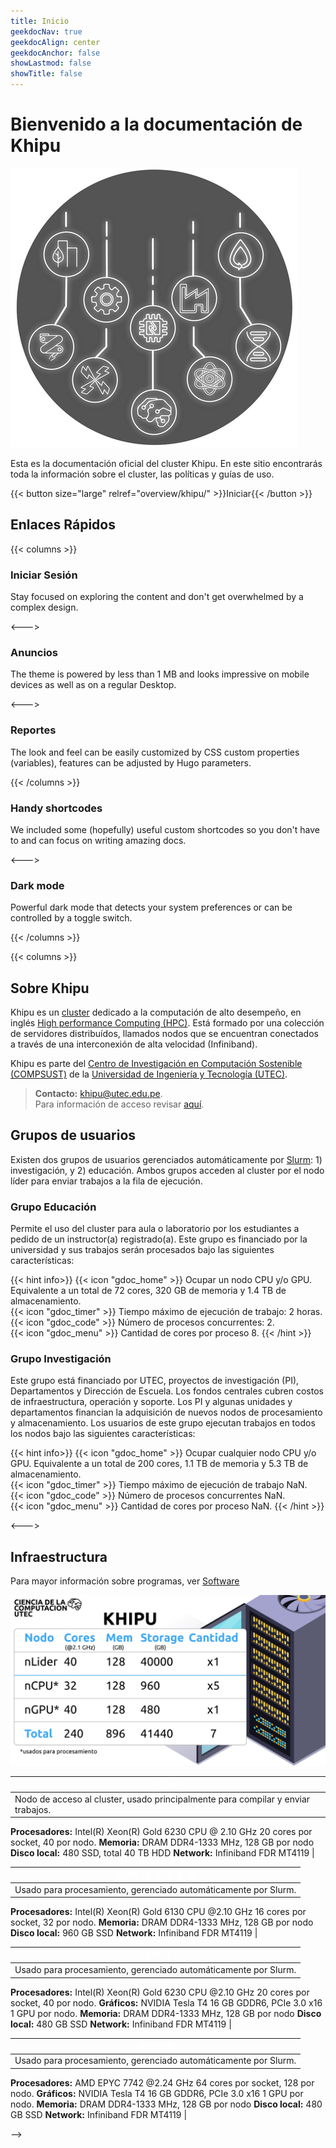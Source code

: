 ```yaml
---
title: Inicio
geekdocNav: true
geekdocAlign: center
geekdocAnchor: false
showLastmod: false
showTitle: false
---
```

# Bienvenido a la documentación de Khipu

![](logo-tiny.png)

Esta es la documentación oficial del cluster Khipu. En este sitio encontrarás toda la información sobre el cluster, las políticas y guías de uso. 

{{< button size="large" relref="overview/khipu/" >}}Iniciar{{< /button >}}

## Enlaces Rápidos

{{< columns >}}

### Iniciar Sesión


Stay focused on exploring the content and don't get overwhelmed by a complex design.

<--->

### Anuncios

The theme is powered by less than 1 MB and looks impressive on mobile devices as well as on a regular Desktop.

<--->

### Reportes

The look and feel can be easily customized by CSS custom properties (variables), features can be adjusted by Hugo parameters.

{{< /columns >}}
<!-- 
{{< columns >}}

### Zero initial configuration

Getting started in minutes. The theme is shipped with a default configuration and works out of the box.

<--->

### Handy shortcodes

We included some (hopefully) useful custom shortcodes so you don't have to and can focus on writing amazing docs.

<--->

### Dark mode

Powerful dark mode that detects your system preferences or can be controlled by a toggle switch.

{{< /columns >}}



{{< columns >}}

## Sobre Khipu

Khipu es un [cluster](https://en.wikipedia.org/wiki/Cluster) dedicado a la computación de alto desempeño, en inglés [High performance Computing (HPC)](https://en.wikipedia.org/wiki/Supercomputer). Está formado por una colección de servidores distribuídos, llamados nodos que se encuentran conectados a través de una interconexión de alta velocidad (Infiniband).

Khipu es parte del [Centro de Investigación en Computación Sostenible (COMPSUST)](https://compsust.utec.edu.pe/) de la [Universidad de Ingeniería y Tecnología (UTEC)](https://utec.edu.pe/).

> **Contacto:** khipu@utec.edu.pe. \
> Para información de acceso revisar [aquí](/politica/reglas-de-uso/). 


## Grupos de usuarios

Existen dos grupos de usuarios gerenciados automáticamente por [Slurm](): 1) investigación, y 2) educación.
Ambos grupos acceden al cluster por el nodo líder para enviar trabajos a la fila de ejecución.


### Grupo Educación 

Permite el uso del cluster para aula o laboratorio por los estudiantes a pedido de un instructor(a) registrado(a).
Este grupo es financiado por la universidad y sus trabajos serán procesados bajo las siguientes características:

{{< hint info>}}
{{< icon "gdoc_home" >}} Ocupar un nodo CPU y/o GPU. Equivalente a un total de 72 cores, 320 GB de memoria y 1.4 TB de almacenamiento.\
{{< icon "gdoc_timer" >}} Tiempo máximo de ejecución de trabajo: 2 horas.\
{{< icon "gdoc_code" >}} Número de procesos concurrentes: 2.\
{{< icon "gdoc_menu" >}} Cantidad de cores por proceso 8. 
{{< /hint >}}

### Grupo Investigación 

Este grupo está financiado por UTEC, proyectos de investigación (PI), Departamentos y Dirección de Escuela.
Los fondos centrales cubren costos de infraestructura, operación y soporte. Los PI y algunas unidades y departamentos financian la adquisición de nuevos nodos de procesamiento y almacenamiento.
Los usuarios de este grupo ejecutan trabajos en todos los nodos bajo las siguientes características: 

{{< hint info>}}
{{< icon "gdoc_home" >}} Ocupar cualquier nodo CPU y/o GPU. Equivalente a un total de 200 cores, 1.1 TB de memoria y 5.3 TB de almacenamiento.\
{{< icon "gdoc_timer" >}} Tiempo máximo de ejecución de trabajo NaN.\
{{< icon "gdoc_code" >}} Número de procesos concurrentes NaN.\
{{< icon "gdoc_menu" >}} Cantidad de cores por proceso NaN. 
{{< /hint >}}



<--->

## Infraestructura

Para mayor información sobre programas, ver [Software](/software/disponible/)


![](infraestructura.png)

<style>
.myTable {
    border-radius: 5px;
}
.myTable th {
    background-color:var(--header-background); 
    color: white; 
}

</style>

<div class="myTable">

| nLíder | 
| -- | 
| Nodo de acceso al cluster, usado principalmente para compilar y enviar trabajos. 
**Procesadores:** Intel(R) Xeon(R) Gold 6230 CPU @ 2.10 GHz 20 cores por socket, 40 por nodo. 
**Memoria:** DRAM DDR4-1333 MHz, 128 GB por nodo 
**Disco local:** 480 SSD, total 40 TB HDD 
**Network:** Infiniband FDR MT4119 | 


| nCPU (1, 2, 3, 4, 5) | 
| -- | 
| Usado para procesamiento, gerenciado automáticamente por Slurm.
**Procesadores:** Intel(R) Xeon(R) Gold 6130 CPU @2.10 GHz 16 cores por socket, 32 por nodo.
**Memoria:** DRAM DDR4-1333 MHz, 128 GB por nodo 
**Disco local:**  960 GB SSD
**Network:** Infiniband FDR MT4119 | 

| nGPU 1 | 
| -- | 
| Usado para procesamiento, gerenciado automáticamente por Slurm.
**Procesadores:** Intel(R) Xeon(R) Gold 6230 CPU @2.10 GHz 20 cores por socket, 40 por nodo. 
**Gráficos:** NVIDIA Tesla T4 16 GB GDDR6, PCIe 3.0 x16 1 GPU por nodo. 
**Memoria:** DRAM DDR4-1333 MHz, 128 GB por nodo 
**Disco local:**  480 GB SSD
**Network:** Infiniband FDR MT4119 | 

| nGPU 2 | 
| -- | 
| Usado para procesamiento, gerenciado automáticamente por Slurm.
**Procesadores:** AMD EPYC 7742 @2.24 GHz 64 cores por socket, 128 por nodo. 
**Gráficos:** NVIDIA Tesla T4 16 GB GDDR6, PCIe 3.0 x16 1 GPU por nodo. 
**Memoria:** DRAM DDR4-1333 MHz, 128 GB por nodo 
**Disco local:**  480 GB SSD
**Network:** Infiniband FDR MT4119 | 


</div> -->
